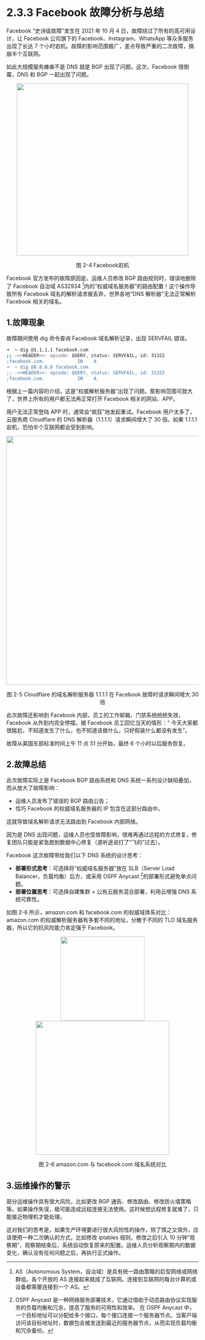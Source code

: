 # 2.3.3 Facebook 故障分析与总结

Facebook “史诗级故障”发生在 2021 年 10 月 4 日，故障绕过了所有的高可用设计，让 Facebook 公司旗下的 Facebook、Instagram、WhatsApp 等众多服务出现了长达 7 个小时宕机。故障的影响范围极广，差点导致严重的二次故障，搞崩半个互联网。

如此大规模服务瘫痪不是 DNS 就是 BGP 出现了问题。这次，Facebook 很倒霉，DNS 和 BGP 一起出现了问题。

<div  align="center">
	<img src="../assets/facebook-404-error.jpeg" width = "450"  align=center />
	<p>图 2-4 Facebook宕机 </p>
</div>

Facebook 官方发布的故障原因是，运维人员修改 BGP 路由规则时，错误地删除了 Facebook 自治域 AS32934 [^1]内的“权威域名服务器”的路由配置！这个操作导致所有 Facebook 域名的解析请求被丢弃，世界各地“DNS 解析器”无法正常解析 Facebook 相关的域名。

## 1.故障现象

故障期间使用 dig 命令查询 Facebook 域名解析记录，出现 SERVFAIL 错误。

```bash
➜  ~ dig @1.1.1.1 facebook.com
;; ->>HEADER<<- opcode: QUERY, status: SERVFAIL, id: 31322
;facebook.com.            IN    A
➜  ~ dig @8.8.8.8 facebook.com
;; ->>HEADER<<- opcode: QUERY, status: SERVFAIL, id: 31322
;facebook.com.            IN    A
```
根据上一篇内容的介绍，这是“权威解析服务器”出现了问题。那影响范围可就大了，世界上所有的用户都无法再正常打开 Facebook 相关的网站、APP。

用户无法正常登陆 APP 时，通常会“疯狂”地发起重试。Facebook 用户太多了，云服务商 Cloudflare 的 DNS 解析器（1.1.1.1）请求瞬间增大了 30 倍。如果 1.1.1.1 宕机，恐怕半个互联网都会受到影响。

<div  align="center">
	<img src="../assets/cloudflare-dns.png" width = "650"  align=center />
	<p>图 2-5 Cloudflare 的域名解析服务器 1.1.1.1 在 Facebook 故障时请求瞬间增大 30 倍 </p>
</div>

此次故障还影响到 Facebook 内部，员工的工作邮箱、门禁系统统统失效，Facebook 从外到内完全停摆。据 Facebook 员工回忆当天的情形：“ 今天大家都很尴尬，不知道发生了什么，也不知道该做什么，只好假装什么都没有发生”。

故障从美国东部标准时间上午 11 点 51 分开始，最终 6 个小时以后服务恢复。

## 2.故障总结

此次故障实际上是 Facebook BGP 路由系统和 DNS 系统一系列设计缺陷叠加，而从放大了故障影响：

- 运维人员发布了错误的 BGP 路由公告；
- 恰巧 Facebook 的权威域名服务器的 IP 包含在这部分路由中。

这就导致域名解析请求无法路由到 Facebook 内部网络。

因为是 DNS 出现问题，运维人员也受故障影响，很难再通过远程的方式修复，修复团队只能是紧急跑到数据中心修复（道听途说打了“飞的”过去）。

Facebook 这次故障带给我们以下 DNS 系统的设计思考：

- **部署形式思考**：可选择将“权威域名服务器”放在 SLB（Server Load Balancer，负载均衡）后方，或采用 OSPF Anycast [^2]的部署形式避免单点问题。
- **部署位置思考**：可选择自建集群 + 公有云服务混合部署，利用云增强 DNS 系统可靠性。

如图 2-6 所示，amazon.com 和 facebook.com 的权威域体系对比：amazon.com 的权威解析服务器有多套不同的地址，分散于不同的 TLD 域名服务器，所以它的抗风险能力肯定强于 Facebook。

<div  align="center">
	<img src="../assets/dns-1.png" width = "220"  align=center />
</div>
<div  align="center">
	<img src="../assets/dns-2.png" width = "350"  align=center />
	<p>图 2-6  amazon.com 与 facebook.com 域名系统对比</p>
</div>

## 3.运维操作的警示

部分运维操作具有很大风险，比如更改 BGP 通告、修改路由、修改防火墙策略等。如果操作失误，极可能造成远程连接无法使用。这时候想远程修复就难了，只能接近物理机才能处理。

这对我们的思考是，如果生产环境要进行很大风险性的操作，除了慎之又慎外，应该使用一种二次确认的方式，比如修改 iptables 规则，修改之后引入 10 分钟“观察期”，观察期结束后，系统自动恢复原来的配置。运维人员分析观察期内的数据变化，确认没有任何问题之后，再执行正式操作。

[^1]: AS（Autonomous System，自治域）是具有统一路由策略的巨型网络或网络群组。各个开放的 AS 连接起来就成了互联网。连接到互联网的每台计算机或设备都需要连接到一个 AS。
[^2]: OSPF Anycast 是一种网络服务部署技术，它通过借助于动态路由协议实现服务的负载均衡和冗余，提高了服务的可用性和效率。 在 OSPF Anycast 中，一个目标地址可以分配给多个接口，每个接口连接一个服务器节点。当客户端访问该目标地址时，数据包会被发送到最近的服务器节点，从而实现负载均衡和冗余备份。

